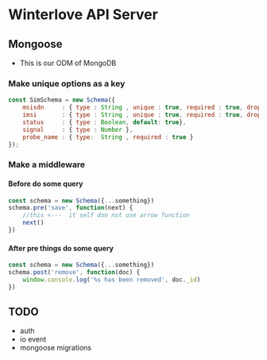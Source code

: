 # Winterlove API Server




## Mongoose  
* This is our ODM of MongoDB
### Make unique options as a key
```javascript
const SimSchema = new Schema({
    msisdn     : { type : String , unique : true, required : true, dropDups: true },
    imsi       : { type : String , unique : true, required : true, dropDups: true },
    status     : { type : Boolean, default: true},
    signal     : { type : Number },
    probe_name : { type:  String , required : true }
});
```

### Make a middleware
#### Before do some query
```javascript
const schema = new Schema({...something})
schema.pre('save', function(next) {
    //this <---  it self don not use arrow function
    next()
})
```
#### After pre things do some query
```javascript
const schema = new Schema({...something})
schema.post('remove', function(doc) {
    window.console.log('%s has been removed', doc._id)
})
```

## TODO
* auth
* io event
* mongoose migrations